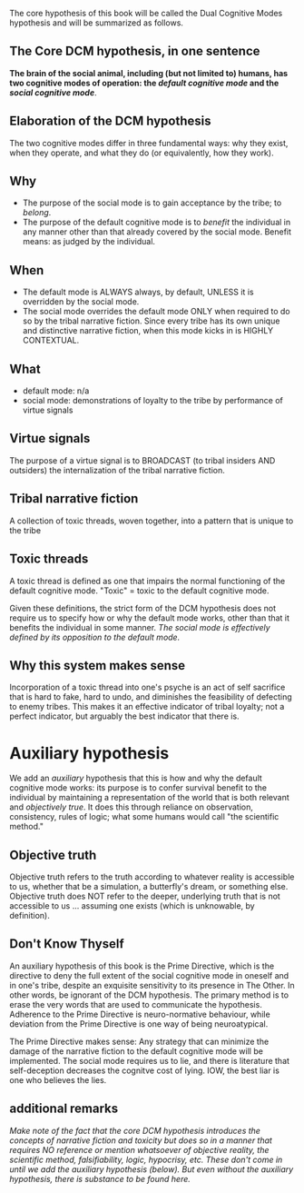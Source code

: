 The core hypothesis of this book will be called the Dual Cognitive Modes hypothesis and will be summarized as follows.

## The Core DCM hypothesis, in one sentence

**The brain of the social animal, including (but not limited to) humans, has two cognitive modes of operation: the *default cognitive mode* and the *social cognitive mode***. 

## Elaboration of the DCM hypothesis

The two cognitive modes differ in three fundamental ways: why they exist, when they operate, and what they do (or equivalently, how they work).

## Why
- The purpose of the social mode is to gain acceptance by the tribe; to *belong*.
- The purpose of the default cognitive mode is to *benefit* the individual in any manner other than that already covered by the social mode. Benefit means: as judged by the individual.

## When
- The default mode is ALWAYS always, by default, UNLESS it is overridden by the social mode.
- The social mode overrides the default mode ONLY when required to do so by the tribal narrative fiction. Since every tribe has its own unique and distinctive narrative fiction, when this mode kicks in is HIGHLY CONTEXTUAL.

## What
- default mode: n/a
- social mode: demonstrations of loyalty to the tribe by performance of virtue signals

## Virtue signals

The purpose of a virtue signal is to BROADCAST (to tribal insiders AND outsiders) the internalization of the tribal narrative fiction.

## Tribal narrative fiction

A collection of toxic threads, woven together, into a pattern that is unique to the tribe

## Toxic threads

A toxic thread is defined as one that impairs the normal functioning of the default cognitive mode. "Toxic" = toxic to the default cognitive mode. 

Given these definitions, the strict form of the DCM hypothesis does not require us to specify how or why the default mode works, other than that it benefits the individual in some manner. *The social mode is effectively defined by its opposition to the default mode.*

## Why this system makes sense

Incorporation of a toxic thread into one's psyche is an act of self sacrifice that is hard to fake, hard to undo, and diminishes the feasibility of defecting to enemy tribes. This makes it an effective indicator of tribal loyalty; not a perfect indicator, but arguably the best indicator that there is.

# Auxiliary hypothesis

We add an *auxiliary* hypothesis that this is how and why the default cognitive mode works: its purpose is to confer survival benefit to the individual by maintaining a representation of the world that is both relevant and *objectively true*. It does this through reliance on observation, consistency, rules of logic; what some humans would call "the scientific method."

## Objective truth

Objective truth refers to the truth according to whatever reality is accessible to us, whether that be a simulation, a butterfly's dream, or something else. Objective truth does NOT refer to the deeper, underlying truth that is not accessible to us ... assuming one exists (which is unknowable, by definition).

## Don't Know Thyself

An auxiliary hypothesis of this book is the Prime Directive, which is the directive to deny the full extent of the social cognitive mode in oneself and in one's tribe, despite an exquisite sensitivity to its presence in The Other. In other words, be ignorant of the DCM hypothesis. The primary method is to erase the very words that are used to communicate the hypothesis. Adherence to the Prime Directive is neuro-normative behaviour, while deviation from the Prime Directive is one way of being neuroatypical.

The Prime Directive makes sense: Any strategy that can minimize the damage of the narrative fiction to the default cognitive mode will be implemented. The social mode requires us to lie, and there is literature that self-deception decreases the cognitve cost of lying. IOW, the best liar is one who believes the lies.

## additional remarks

*Make note of the fact that the core DCM hypothesis introduces the concepts of narrative fiction and toxicity but does so in a manner that requires NO reference or mention whatsoever of objective reality, the scientific method, falsifiability, logic, hypocrisy, etc. These don't come in until we add the auxiliary hypothesis (below). But even without the auxiliary hypothesis, there is substance to be found here.*

